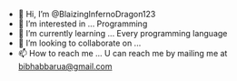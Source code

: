 - 👋 Hi, I’m @BlaizingInfernoDragon123
- 👀 I’m interested in ... Programming 
- 🌱 I’m currently learning ... Every programming language
- 💞️ I’m looking to collaborate on ... 
- 📫 How to reach me ... U can reach me by mailing me at bibhabbarua@gmail.com

<!---
BlaizingInfernoDragon123/BlaizingInfernoDragon123 is a ✨ special ✨ repository because its `README.md` (this file) appears on your GitHub profile.
You can click the Preview link to take a look at your changes.
--->

